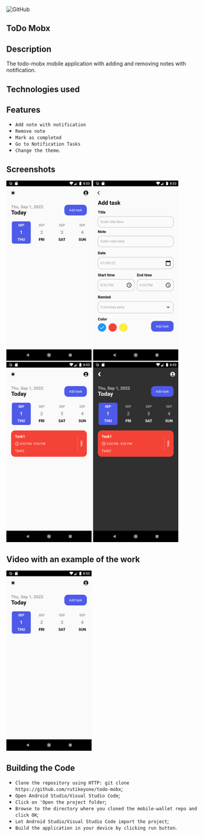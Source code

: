 ![GitHub](https://img.shields.io/github/license/IgorVolochay/Face-recognition?style=flat-square&color=blue) &nbsp;
## ToDo Mobx

## Description 
The todo-mobx mobile application with adding and removing notes with notification.

## Technologies used

## Features
* `Add note with notification`
* `Remove note` 
* `Mark as completed`
* `Go to Notification Tasks`
* `Change the theme`.

## Screenshots

<p align="start">
<img src="https://github.com/RuTiKeyOne/TodoMobx/blob/master/doc/screenshots/1.png" width="225"/>
<img src="https://github.com/RuTiKeyOne/TodoMobx/blob/master/doc/screenshots/2.png" width="225"/>
<img src="https://github.com/RuTiKeyOne/TodoMobx/blob/master/doc/screenshots/3.png" width="225"/>
<img src="https://github.com/RuTiKeyOne/TodoMobx/blob/master/doc/screenshots/4.png" width="225"/>
</p>

## Video with an example of the work

<a href="https://www.youtube.com/shorts/0Gg_hQvb3KE">
  <img src="https://github.com/RuTiKeyOne/TodoMobx/blob/master/doc/screenshots/1.png" width="225"/>
</a>

## Building the Code

* `Clone the repository using HTTP: git clone https://github.com/rutikeyone/todo-mobx`;
* `Open Android Studio/Visual Studio Code`;
* `Click on 'Open the project folder`;
* `Browse to the directory where you cloned the mobile-wallet repo and click OK`;
* `Let Android Studio/Visual Studio Code import the project`;
* `Build the application in your device by clicking run button`.
